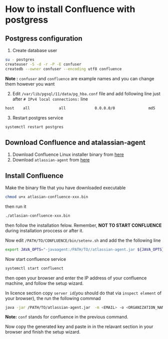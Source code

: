 # How to install Confluence with postgress

## Postgress configuration
1. Create database user
```bash
su - postgres
createuser -S -d -r -P -E confuser
createdb --owner confuser --encoding utf8 confluence
```
**Note :** ```confuser``` and ```confluence``` are example names and you can change them however you want

2. Edit ```/var/lib/pgsql/11/data/pg_hba.conf``` file and add following line just after ```# IPv4 local connections:``` line
```bash
host    all             all             0.0.0.0/0               md5
```
3. Restart postgres service
```bash
systemctl restart postgres
```
## Download Confluence and atalassian-agent
1. Download Confluence Linux installer binary from [here](https://www.atlassian.com/software/confluence/download-archives)
1. Download ```atlassian-agent``` from [here](https://github.com/hgqapp/atlassian-agent)

## Install Confluence
Make the binary file that you have downloaded executable
```bash
chmod u+x atlasian-confluence-xxx.bin
```
then run it
```bash
./atlasian-confluence-xxx.bin
```
then follow the installation felow. Remember, **NOT TO START CONFLUENCE** during installation proccess or after it.

Now edit ```/PATH/TO/CONFLUENCE/bin/setenv.sh``` and add the the following line
```bash
export JAVA_OPTS="-javaagent:/PATH/TO//atlassian-agent.jar ${JAVA_OPTS}"
```
Now start confluence service
```bash
systemctl start confluenct
```
then open your browser and enter the IP address of your confluence machine, and follow the setup wizard.

In licence section copy ```server id```(you should do that via ```inspect element``` of your browser), the run the following commnad
```bash
java -jar /PATH/TO/atlassian-agent.jar  -m <EMAIL> -o <ORGANIZATION_NAME> -p conf -s <SERVER_ID>
```
**Note:** ```conf``` stands for confluence in the previous command.

Now copy the generated key and paste in in the relavant section in your browser and finish the setup wizard.
